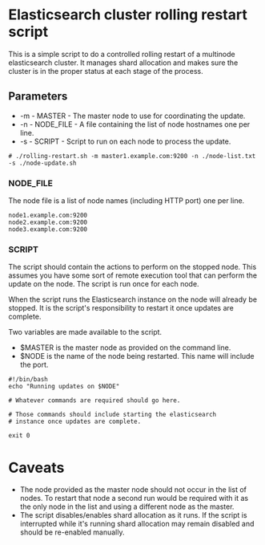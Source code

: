 # Elasticsearch cluster rolling restart script

This is a simple script to do a controlled rolling restart of a multinode elasticsearch cluster. It manages shard allocation and makes sure the cluster is in the proper status at each stage of the process.

## Parameters

* -m - MASTER - The master node to use for coordinating the update.
* -n - NODE_FILE - A file containing the list of node hostnames one per line.
* -s - SCRIPT - Script to run on each node to process the update. 

```
# ./rolling-restart.sh -m master1.example.com:9200 -n ./node-list.txt -s ./node-update.sh
```

### NODE_FILE

The node file is a list of node names (including HTTP port) one per line. 

```
node1.example.com:9200
node2.example.com:9200
node3.example.com:9200
```

### SCRIPT

The script should contain the actions to perform on the stopped node. This assumes you have some sort of remote execution tool that can perform the update on the node. The script is run once for each node.

When the script runs the Elasticsearch instance on the node will already be stopped. It is the script's responsibility to restart it once updates are complete.

Two variables are made available to the script.

* $MASTER is the master node as provided on the command line.
* $NODE is the name of the node being restarted. This name will include the port.

```
#!/bin/bash
echo "Running updates on $NODE"

# Whatever commands are required should go here.

# Those commands should include starting the elasticsearch 
# instance once updates are complete.

exit 0
```

# Caveats

* The node provided as the master node should not occur in the list of nodes. To restart that node a second run would be required with it as the only node in the list and using a different node as the master.
* The script disables/enables shard allocation as it runs. If the script is interrupted while it's running shard allocation may remain disabled and should be re-enabled manually.